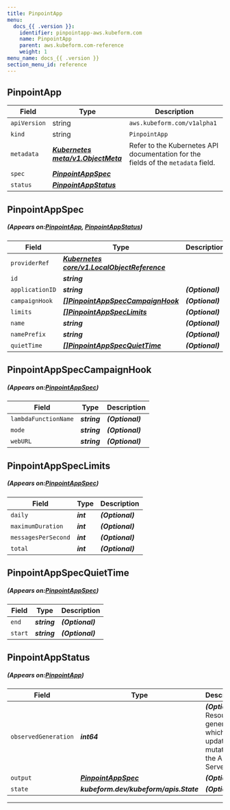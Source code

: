 ```yaml
---
title: PinpointApp
menu:
  docs_{{ .version }}:
    identifier: pinpointapp-aws.kubeform.com
    name: PinpointApp
    parent: aws.kubeform.com-reference
    weight: 1
menu_name: docs_{{ .version }}
section_menu_id: reference
---
```


## PinpointApp
| Field | Type | Description |
| ------ | ----- | ----------- |
| `apiVersion` | string | `aws.kubeform.com/v1alpha1` |
|    `kind` | string | `PinpointApp` |
| `metadata` | ***[Kubernetes meta/v1.ObjectMeta](https://kubernetes.io/docs/reference/generated/kubernetes-api/v1.13/#objectmeta-v1-meta)***|Refer to the Kubernetes API documentation for the fields of the `metadata` field.|
| `spec` | ***[PinpointAppSpec](#PinpointAppSpec)***||
| `status` | ***[PinpointAppStatus](#PinpointAppStatus)***||
## PinpointAppSpec
##### (Appears on:[PinpointApp](#PinpointApp), [PinpointAppStatus](#PinpointAppStatus))
| Field | Type | Description |
| ------ | ----- | ----------- |
| `providerRef` | ***[Kubernetes core/v1.LocalObjectReference](https://kubernetes.io/docs/reference/generated/kubernetes-api/v1.13/#localobjectreference-v1-core)***||
| `id` | ***string***||
| `applicationID` | ***string***| ***(Optional)*** |
| `campaignHook` | ***[[]PinpointAppSpecCampaignHook](#PinpointAppSpecCampaignHook)***| ***(Optional)*** |
| `limits` | ***[[]PinpointAppSpecLimits](#PinpointAppSpecLimits)***| ***(Optional)*** |
| `name` | ***string***| ***(Optional)*** |
| `namePrefix` | ***string***| ***(Optional)*** |
| `quietTime` | ***[[]PinpointAppSpecQuietTime](#PinpointAppSpecQuietTime)***| ***(Optional)*** |
## PinpointAppSpecCampaignHook
##### (Appears on:[PinpointAppSpec](#PinpointAppSpec))
| Field | Type | Description |
| ------ | ----- | ----------- |
| `lambdaFunctionName` | ***string***| ***(Optional)*** |
| `mode` | ***string***| ***(Optional)*** |
| `webURL` | ***string***| ***(Optional)*** |
## PinpointAppSpecLimits
##### (Appears on:[PinpointAppSpec](#PinpointAppSpec))
| Field | Type | Description |
| ------ | ----- | ----------- |
| `daily` | ***int***| ***(Optional)*** |
| `maximumDuration` | ***int***| ***(Optional)*** |
| `messagesPerSecond` | ***int***| ***(Optional)*** |
| `total` | ***int***| ***(Optional)*** |
## PinpointAppSpecQuietTime
##### (Appears on:[PinpointAppSpec](#PinpointAppSpec))
| Field | Type | Description |
| ------ | ----- | ----------- |
| `end` | ***string***| ***(Optional)*** |
| `start` | ***string***| ***(Optional)*** |
## PinpointAppStatus
##### (Appears on:[PinpointApp](#PinpointApp))
| Field | Type | Description |
| ------ | ----- | ----------- |
| `observedGeneration` | ***int64***| ***(Optional)*** Resource generation, which is updated on mutation by the API Server.|
| `output` | ***[PinpointAppSpec](#PinpointAppSpec)***| ***(Optional)*** |
| `state` | ***kubeform.dev/kubeform/apis.State***| ***(Optional)*** |
---
